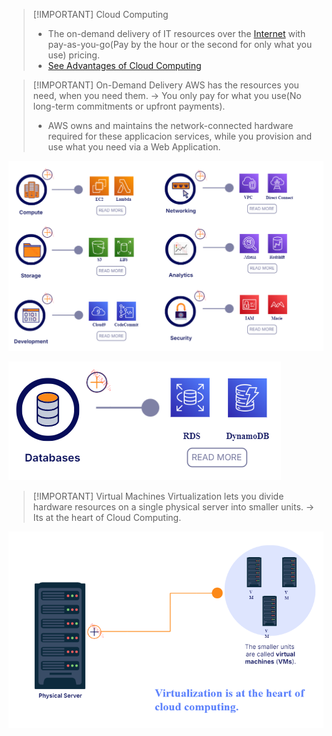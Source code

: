 
> [!IMPORTANT] Cloud Computing
> - The on-demand delivery of IT resources over the [Internet](Redes/Chapter%201/01-Internet.md) with pay-as-you-go(Pay by the hour or the second for only what you use) pricing.
> - [See Advantages of Cloud Computing](AWS/Cloud%20Practitioner%20(CLF-C02)/01-Introduction%20to%20AWS/01B-Advantages%20of%20Cloud%20Computing.md)


> [!IMPORTANT] On-Demand Delivery
> AWS has the resources you need, when you need them. -> You only pay for what you use(No long-term commitments or upfront payments).
> - AWS owns and maintains the network-connected hardware required for these applicacion services, while you provision and use what you need via a Web Application.


![](../img/aws-services.png)

![](../img/aws-services2.png)



> [!IMPORTANT] Virtual Machines
> Virtualization lets you divide hardware resources on a single physical server into smaller units. -> Its at the heart of Cloud Computing.

![](../img/virtualization.png)